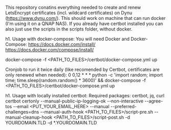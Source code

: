 This repository conatins everything needed to create and renew LetsEncrypt certificates (incl. wildcard certificates) on Dynu (https://www.dynu.com/).
This should work on machine that can run docker (I'm using it on a QNAP NAS).
If you already have certbot installed you can also just use the scripts in the scripts folder, without docker.

h1. Usage with docker-compose:
You will need Docker and Docker-Compose:
https://docs.docker.com/install/
https://docs.docker.com/compose/install/

docker-compose -f <PATH_TO_FILES>/certbot/docker-compose.yml up

Cronjob to run it twice daily (like recomended by Certbot, certificates are only renewed when needed):
0 0,12 * * * python -c 'import random; import time; time.sleep(random.random() * 3600)' && docker-compose -f <PATH_TO_FILES>/certbot/docker-compose.yml up

h1. Usage with locally installed certbot:
Required packages: certbot, jq, curl
certbot certonly --manual-public-ip-logging-ok --non-interactive --agree-tos --email <PUT_YOUR_EMAIL_HERE> --manual --preferred-challenges=dns --manual-auth-hook <PATH_TO_FILES>/script-pre.sh --manual-cleanup-hook <PATH_TO_FILES>/script-post.sh -d YOURDOMAIN.TLD -d *.YOURDOMAIN.TLD
